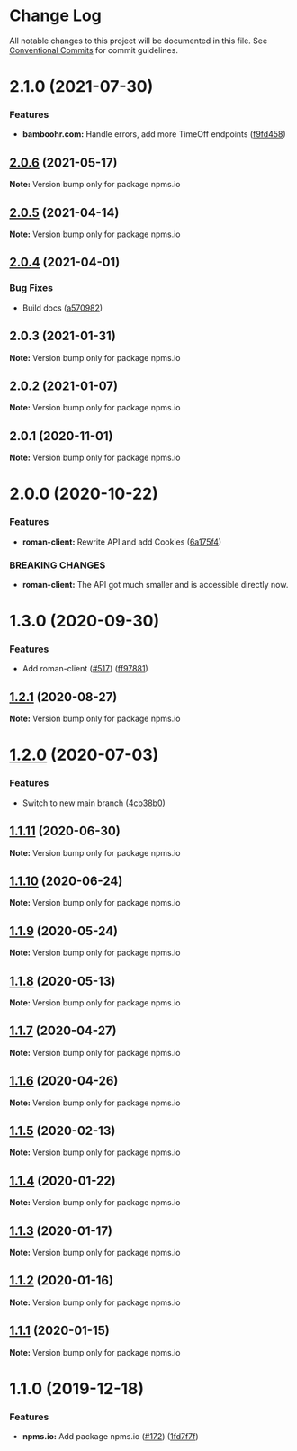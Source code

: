 # Change Log

All notable changes to this project will be documented in this file.
See [Conventional Commits](https://conventionalcommits.org) for commit guidelines.

# 2.1.0 (2021-07-30)


### Features

* **bamboohr.com:** Handle errors, add more TimeOff endpoints ([f9fd458](https://github.com/ffflorian/api-clients/tree/main/packages/npms.io/commit/f9fd458bf04253e01371e128d9ef06378700329c))





## [2.0.6](https://github.com/ffflorian/api-clients/tree/main/packages/npms.io/compare/npms.io@2.0.5...npms.io@2.0.6) (2021-05-17)

**Note:** Version bump only for package npms.io





## [2.0.5](https://github.com/ffflorian/api-clients/tree/main/packages/npms.io/compare/npms.io@2.0.4...npms.io@2.0.5) (2021-04-14)

**Note:** Version bump only for package npms.io





## [2.0.4](https://github.com/ffflorian/api-clients/tree/main/packages/npms.io/compare/npms.io@2.0.3...npms.io@2.0.4) (2021-04-01)


### Bug Fixes

* Build docs ([a570982](https://github.com/ffflorian/api-clients/tree/main/packages/npms.io/commit/a570982a1df4b83b2a958c16bfecae7fb3af2ebe))





## 2.0.3 (2021-01-31)

**Note:** Version bump only for package npms.io





## 2.0.2 (2021-01-07)

**Note:** Version bump only for package npms.io





## 2.0.1 (2020-11-01)

**Note:** Version bump only for package npms.io





# 2.0.0 (2020-10-22)


### Features

* **roman-client:** Rewrite API and add Cookies ([6a175f4](https://github.com/ffflorian/api-clients/tree/main/packages/npms.io/commit/6a175f4b447e766064ef4f83e87919b3a0302768))


### BREAKING CHANGES

* **roman-client:** The API got much smaller and is accessible directly now.





# 1.3.0 (2020-09-30)


### Features

* Add roman-client ([#517](https://github.com/ffflorian/api-clients/tree/main/packages/npms.io/issues/517)) ([ff97881](https://github.com/ffflorian/api-clients/tree/main/packages/npms.io/commit/ff97881a1fc0bcc5938fa6a2ed842cdbf30d2a7a))





## [1.2.1](https://github.com/ffflorian/api-clients/tree/main/packages/npms.io/compare/npms.io@1.2.0...npms.io@1.2.1) (2020-08-27)

**Note:** Version bump only for package npms.io





# [1.2.0](https://github.com/ffflorian/api-clients/tree/main/packages/npms.io/compare/npms.io@1.1.11...npms.io@1.2.0) (2020-07-03)


### Features

* Switch to new main branch ([4cb38b0](https://github.com/ffflorian/api-clients/tree/main/packages/npms.io/commit/4cb38b0))





## [1.1.11](https://github.com/ffflorian/api-clients/tree/main/packages/npms.io/compare/npms.io@1.1.10...npms.io@1.1.11) (2020-06-30)

**Note:** Version bump only for package npms.io





## [1.1.10](https://github.com/ffflorian/api-clients/tree/main/packages/npms.io/compare/npms.io@1.1.9...npms.io@1.1.10) (2020-06-24)

**Note:** Version bump only for package npms.io





## [1.1.9](https://github.com/ffflorian/api-clients/tree/main/packages/npms.io/compare/npms.io@1.1.8...npms.io@1.1.9) (2020-05-24)

**Note:** Version bump only for package npms.io





## [1.1.8](https://github.com/ffflorian/api-clients/tree/main/packages/npms.io/compare/npms.io@1.1.7...npms.io@1.1.8) (2020-05-13)

**Note:** Version bump only for package npms.io





## [1.1.7](https://github.com/ffflorian/api-clients/tree/main/packages/npms.io/compare/npms.io@1.1.6...npms.io@1.1.7) (2020-04-27)

**Note:** Version bump only for package npms.io





## [1.1.6](https://github.com/ffflorian/api-clients/tree/main/packages/npms.io/compare/npms.io@1.1.5...npms.io@1.1.6) (2020-04-26)

**Note:** Version bump only for package npms.io





## [1.1.5](https://github.com/ffflorian/api-clients/tree/main/packages/npms.io/compare/npms.io@1.1.4...npms.io@1.1.5) (2020-02-13)

**Note:** Version bump only for package npms.io





## [1.1.4](https://github.com/ffflorian/api-clients/tree/main/packages/npms.io/compare/npms.io@1.1.3...npms.io@1.1.4) (2020-01-22)

**Note:** Version bump only for package npms.io





## [1.1.3](https://github.com/ffflorian/api-clients/tree/main/packages/npms.io/compare/npms.io@1.1.2...npms.io@1.1.3) (2020-01-17)

**Note:** Version bump only for package npms.io





## [1.1.2](https://github.com/ffflorian/api-clients/tree/main/packages/npms.io/compare/npms.io@1.1.1...npms.io@1.1.2) (2020-01-16)

**Note:** Version bump only for package npms.io





## [1.1.1](https://github.com/ffflorian/api-clients/tree/main/packages/npms.io/compare/npms.io@1.1.0...npms.io@1.1.1) (2020-01-15)

**Note:** Version bump only for package npms.io





# 1.1.0 (2019-12-18)


### Features

* **npms.io:** Add package npms.io ([#172](https://github.com/ffflorian/api-clients/tree/main/packages/npms.io/issues/172)) ([1fd7f7f](https://github.com/ffflorian/api-clients/tree/main/packages/npms.io/commit/1fd7f7f))
